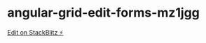 # angular-grid-edit-forms-mz1jgg

[Edit on StackBlitz ⚡️](https://stackblitz.com/edit/angular-grid-edit-forms-mz1jgg)